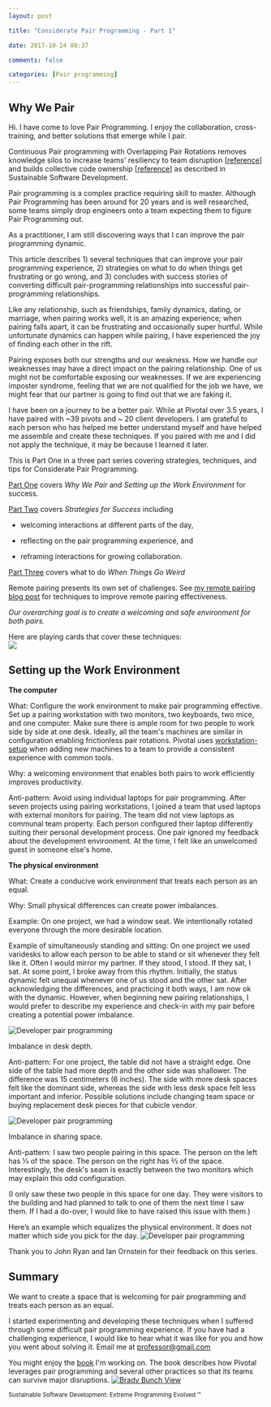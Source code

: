 ```yaml
---
layout: post

title: "Considerate Pair Programming - Part 1"

date: 2017-10-24 08:37

comments: false

categories: [Pair programming]
---
```


## Why We Pair

Hi. I have come to love Pair Programming. I enjoy the collaboration, cross-training, and better solutions that emerge while I pair.

Continuous Pair programming with Overlapping Pair Rotations removes knowledge silos to increase teams' resiliency to team disruption [[reference](https://www.researchgate.net/publication/304014117_Sustainable_Software_Development_through_Overlapping_Pair_Rotation?ev=prf_high)]  and builds collective code ownership [[reference](https://www.researchgate.net/publication/301612260_Practice_and_Perception_of_Team_Code_Ownership?ev=prf_high)] as described in Sustainable Software Development.

Pair programming is a complex practice requiring skill to master. Although Pair Programming has been around for 20 years and is well researched, some teams simply drop engineers onto a team expecting them to figure Pair Programming out. 

As a practitioner, I am still discovering ways that I can improve the pair programming dynamic. 

This article describes 1) several techniques that can improve your pair programming experience, 2) strategies on what to do when things get frustrating or go wrong, and 3) concludes with success stories of converting difficult pair-programming relationships into successful pair-programming relationships. 

Like any relationship, such as friendships, family dynamics, dating, or marriage, when pairing works well, it is an amazing experience; when pairing falls apart, it can be frustrating and occasionally super hurtful. While unfortunate dynamics can happen while pairing, I have experienced the joy of finding each other in the rift.

Pairing exposes both our strengths and our weakness. How we handle our weaknesses may have a direct impact on the pairing relationship. One of us might not be comfortable exposing our weaknesses. If we are experiencing imposter syndrome, feeling that we are not qualified for the job we have, we might fear that our partner is going to find out that we are faking it.

I have been on a journey to be a better pair. While at Pivotal over 3.5 years, I have paired with ~39 pivots and ~ 20 client developers. I am grateful to each person who has helped me better understand myself and have helped me assemble and create these techniques. If you paired with me and I did not apply the technique, it may be because I learned it later.

<!-- more -->

This is Part One in a three part series covering strategies, techniques, and tips for Considerate Pair Programming.

[Part One](http://sedano.org/toddsedano/2017/10/24/considerate-pair-programming.html) covers *Why We Pair* and *Setting up the Work Environment* for success.

[Part Two](http://sedano.org/toddsedano/2017/10/23/considerate-pair-programming.html) covers *Strategies for Success* including 

* welcoming interactions at different parts of the day, 

* reflecting on the pair programming experience, and 

* reframing interactions for growing collaboration.

[Part Three](http://sedano.org/toddsedano/2017/10/22/considerate-pair-programming.html) covers what to do *When Things Go Weird*

Remote pairing presents its own set of challenges. See [my remote pairing blog post](http://sedano.org/toddsedano/2016/11/07/remote-pair-programming.html) for techniques to improve remote pairing effectiveness.

*Our overarching goal is to create a welcoming and safe environment for both pairs.*

Here are playing cards that cover these techniques: <br/> <a target="_blank"  href="https://www.amazon.com/gp/search/ref=as_li_qf_sp_sr_il?ie=UTF8&tag=sedano-20&keywords=B07L8QF3RC&index=aps&camp=1789&creative=9325&linkCode=ur2&linkId=b2796fa6fc83c70a8bdcc703f59a801e"><img border="0" src="//ws-na.amazon-adsystem.com/widgets/q?_encoding=UTF8&MarketPlace=US&ASIN=B07L8QF3RC&ServiceVersion=20070822&ID=AsinImage&WS=1&Format=_SL250_&tag=sedano-20" ></a><img src="//ir-na.amazon-adsystem.com/e/ir?t=sedano-20&l=ur2&o=1&camp=1789" width="1" height="1" border="0" alt="" style="border:none !important; margin:0px !important;" />

## Setting up the Work Environment

**The computer**

What: Configure the work environment to make pair programming effective. Set up a pairing workstation with two monitors, two keyboards, two mice, and one computer. Make sure there is ample room for two people to work side by side at one desk. Ideally, all the team's machines are similar in configuration enabling frictionless pair rotations. Pivotal uses [workstation-setup](https://github.com/pivotal/workstation-setup) when adding new machines to a team to provide a consistent experience with common tools. 

Why: a welcoming environment that enables both pairs to work efficiently improves productivity.

Anti-pattern: Avoid using individual laptops for pair programming. After seven projects using pairing workstations, I joined a team that used laptops with external monitors for pairing. The team did not view laptops as communal team property. Each person configured their laptop differently suiting their personal development process. One pair ignored my feedback about the development environment.  At the time, I felt like an unwelcomed guest in someone else's home. 

**The physical environment**

What: Create a conducive work environment that treats each person as an equal.

Why: Small physical differences can create power imbalances. 

Example: On one project, we had a window seat. We intentionally rotated everyone through the more desirable location.

Example of simultaneously standing and sitting: On one project we used varidesks to allow each person to be able to stand or sit whenever they felt like it. Often I would mirror my partner. If they stood, I stood. If they sat, I sat. At some point, I broke away from this rhythm. Initially, the status dynamic felt unequal whenever one of us stood and the other sat. After acknowledging the differences, and practicing it both ways, I am now ok with the dynamic. However, when beginning new pairing relationships, I would prefer to describe my experience and check-in with my pair before creating a potential power imbalance. 

<span class="thumbnail-image-block ssNonEditable"><span><img src="/images/bad-pairing-setup-depth.jpg" alt="Developer pair programming"/></span></span>

Imbalance in desk depth.

Anti-pattern: For one project, the table did not have a straight edge. One side of the table had more depth and the other side was shallower.  The difference was 15 centimeters (6 inches). The side with more desk spaces felt like the dominant side, whereas the side with less desk space felt less important and inferior. Possible solutions include changing team space or buying replacement desk pieces for that cubicle vendor.

<span class="thumbnail-image-block ssNonEditable"><span><img src="/images/bad-pairing-setup-width.jpg" alt="Developer pair programming"/></span></span>

Imbalance in sharing space. 

Anti-pattern: I saw two people pairing in this space. The person on the left has ⅓ of the space. The person on the right has ⅔ of the space. Interestingly, the desk's seam is exactly between the two monitors which may explain this odd configuration. 

(I only saw these two people in this space for one day. They were visitors to the building and had planned to talk to one of them the next time I saw them. If I had a do-over, I would like to have raised this issue with them.)

Here’s an example which equalizes the physical environment. It does not matter which side you pick for the day. <span class="thumbnail-image-block ssNonEditable"><span><img src="/images/good-pairing-setup.jpg" alt="Developer pair programming"/></span></span>

Thank you to John Ryan and Ian Ornstein for their feedback on this series. 

## Summary

We want to create a space that is welcoming for pair programming and treats each person as an equal. 

I started experimenting and developing these techniques when I suffered through some difficult pair programming experience. If you have had a challenging experience, I would like to hear what it was like for you and how you went about solving it. Email me at professor@gmail.com 

You might enjoy the [book](http://sedano.org/book) I'm working on. The book describes how Pivotal leverages pair programming and several other practices so that its teams can survive major disruptions.
<a href="http://sedano.org/book"><img border="0" src="/images/book3.png" alt="Brady Bunch View"/></a>

<sup>Sustainable Software Development: Extreme Programming Evolved &trade;</sup>

